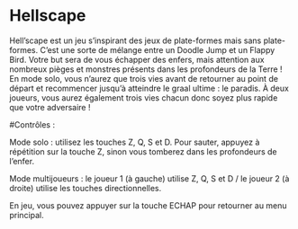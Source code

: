 # Hellscape

Hell’scape est un jeu s’inspirant des jeux de plate-formes mais sans plate-formes. C’est une sorte de mélange entre un Doodle Jump et un Flappy Bird.
Votre but sera de vous échapper des enfers, mais attention aux nombreux pièges et monstres présents dans les profondeurs de la Terre ! En mode solo, vous n’aurez que trois vies avant de retourner au point de départ et recommencer jusqu’à atteindre le graal ultime : le paradis. À deux joueurs, vous aurez également trois vies chacun donc soyez plus rapide que votre adversaire !

#Contrôles :

Mode solo : utilisez les touches Z, Q, S et D. Pour sauter, appuyez à répétition sur la touche Z, sinon vous tomberez dans les profondeurs de l’enfer.

Mode multijoueurs : le joueur 1 (à gauche) utilise Z, Q, S et D / le joueur 2 (à droite) utilise les touches directionnelles.

En jeu, vous pouvez appuyer sur la touche ECHAP pour retourner au menu principal.
